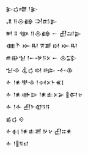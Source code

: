 <div class='block'>
<div class='line'>𒉌𒌓𒈩 𒁹𒉌</div>
<div class='line'>𒂗 𒀀𒊮𒂵 𒋫𒆗𒉌</div>
<div class='line'>𒂍 𒐉 𒀲 𒀀𒊮𒂵 𒀸 𒌷𒁺𒉌</div>
<div class='line'>𒈪𒋻 𒁍𒊑 𒐊𒋢 𒊭 𒁍𒊑</div>
<div class='line'>𒌑𒄫𒈠 𒁹𒀸𒋩𒀀𒉽 𒀸 𒊮𒁉</div>
<div class='line'>𒈠𒈾 𒆬𒌓 𒊭 𒈗 𒋾𒆠</div>
<div class='line'>𒅆 𒁹𒀭𒋧𒈾 𒁹𒀴𒉽𒈨𒌍𒋙</div>
<div class='line'>𒅆 𒁹𒀭𒀝𒄿 𒁹𒀭𒉺𒉽𒅕 𒀳𒆳</div>
<div class='line'>𒅆 𒁹𒅆 𒌷𒈨𒊏𒀀𒀀</div>
<div class='line'>𒌗𒌓 𒄰</div>
<div class='line'>𒅆𒈬 𒁹𒀭𒉺𒍪 𒃻𒆳 𒌷𒇹𒀭</div>
<div class='line'>𒅆 𒁹𒀀𒁀</div>
</div>